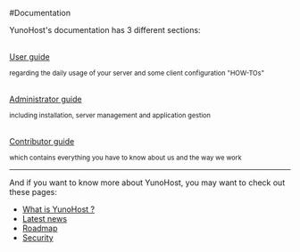 #Documentation

YunoHost's documentation has 3 different sections:

<div class="row text-center">

<div class="col col-md-4 col-md-offset-1">
<br />
<a class="btn btn-success btn-lg" href="/userdoc"><span class="glyphicon glyphicon-user"></span> User guide</a>
<p><small class="text-muted">regarding the daily usage of your server and some client configuration "HOW-TOs"</small></p>
</div>

<div class="col col-md-4 col-md-offset-1">
<br />
<a class="btn btn-primary btn-lg" href="/admindoc"><span class="glyphicon glyphicon-lock"></span> Administrator guide</a>
<p><small class="text-muted">including installation, server management and application gestion</small></p>
</div>

<div class="col col-md-5 col-md-offset-3">
<br />
<a class="btn btn-danger btn-lg" href="/contribute"><span class="glyphicon glyphicon-heart"></span> Contributor guide</a>
<p><small class="text-muted">which contains everything you have to know about us and the way we work</small></p>
</div>

</div>

---

And if you want to know more about YunoHost, you may want to check out these pages:

 * [What is YunoHost ?](/whatsyunohost)
 * [Latest news](http://news.yunohost.org)
 * [Roadmap](/roadmap)
 * [Security](/security)
